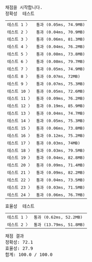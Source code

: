 <pre class="console-content"><div></div><div class="console-heading">채점을 시작합니다.</div><div class="console-message">정확성  테스트</div><table class="console-test-group" data-category="correctness"><tbody><tr data-testcase-id="7194"><td valign="top" class="td-label">테스트 1 <span>〉</span></td><td class="result passed">통과 (0.05ms, 74.9MB)</td></tr><tr data-testcase-id="7195"><td valign="top" class="td-label">테스트 2 <span>〉</span></td><td class="result passed">통과 (0.04ms, 70.9MB)</td></tr><tr data-testcase-id="7196"><td valign="top" class="td-label">테스트 3 <span>〉</span></td><td class="result passed">통과 (0.06ms, 81.3MB)</td></tr><tr data-testcase-id="7197"><td valign="top" class="td-label">테스트 4 <span>〉</span></td><td class="result passed">통과 (0.04ms, 76.2MB)</td></tr><tr data-testcase-id="7198"><td valign="top" class="td-label">테스트 5 <span>〉</span></td><td class="result passed">통과 (0.08ms, 73.8MB)</td></tr><tr data-testcase-id="7199"><td valign="top" class="td-label">테스트 6 <span>〉</span></td><td class="result passed">통과 (0.08ms, 79.7MB)</td></tr><tr data-testcase-id="7200"><td valign="top" class="td-label">테스트 7 <span>〉</span></td><td class="result passed">통과 (0.05ms, 74.9MB)</td></tr><tr data-testcase-id="7201"><td valign="top" class="td-label">테스트 8 <span>〉</span></td><td class="result passed">통과 (0.07ms, 72MB)</td></tr><tr data-testcase-id="7202"><td valign="top" class="td-label">테스트 9 <span>〉</span></td><td class="result passed">통과 (0.07ms, 75.3MB)</td></tr><tr data-testcase-id="7203"><td valign="top" class="td-label">테스트 10 <span>〉</span></td><td class="result passed">통과 (0.05ms, 72.6MB)</td></tr><tr data-testcase-id="7204"><td valign="top" class="td-label">테스트 11 <span>〉</span></td><td class="result passed">통과 (0.09ms, 76.2MB)</td></tr><tr data-testcase-id="7205"><td valign="top" class="td-label">테스트 12 <span>〉</span></td><td class="result passed">통과 (0.19ms, 85.9MB)</td></tr><tr data-testcase-id="7206"><td valign="top" class="td-label">테스트 13 <span>〉</span></td><td class="result passed">통과 (0.04ms, 74.7MB)</td></tr><tr data-testcase-id="7207"><td valign="top" class="td-label">테스트 14 <span>〉</span></td><td class="result passed">통과 (0.05ms, 75.3MB)</td></tr><tr data-testcase-id="7208"><td valign="top" class="td-label">테스트 15 <span>〉</span></td><td class="result passed">통과 (0.06ms, 73.8MB)</td></tr><tr data-testcase-id="7209"><td valign="top" class="td-label">테스트 16 <span>〉</span></td><td class="result passed">통과 (0.12ms, 75.2MB)</td></tr><tr data-testcase-id="7210"><td valign="top" class="td-label">테스트 17 <span>〉</span></td><td class="result passed">통과 (0.03ms, 74MB)</td></tr><tr data-testcase-id="7211"><td valign="top" class="td-label">테스트 18 <span>〉</span></td><td class="result passed">통과 (0.03ms, 79.5MB)</td></tr><tr data-testcase-id="7212"><td valign="top" class="td-label">테스트 19 <span>〉</span></td><td class="result passed">통과 (0.04ms, 82.8MB)</td></tr><tr data-testcase-id="7213"><td valign="top" class="td-label">테스트 20 <span>〉</span></td><td class="result passed">통과 (0.09ms, 71.4MB)</td></tr><tr data-testcase-id="7214"><td valign="top" class="td-label">테스트 21 <span>〉</span></td><td class="result passed">통과 (0.09ms, 82.2MB)</td></tr><tr data-testcase-id="219536"><td valign="top" class="td-label">테스트 22 <span>〉</span></td><td class="result passed">통과 (0.04ms, 73.5MB)</td></tr><tr data-testcase-id="219537"><td valign="top" class="td-label">테스트 23 <span>〉</span></td><td class="result passed">통과 (0.03ms, 71.5MB)</td></tr><tr data-testcase-id="219538"><td valign="top" class="td-label">테스트 24 <span>〉</span></td><td class="result passed">통과 (0.06ms, 76.7MB)</td></tr></tbody></table><div class="console-message">효율성  테스트</div><table class="console-test-group" data-category="effectiveness"><tbody><tr data-testcase-id="7220"><td valign="top" class="td-label">테스트 1 <span>〉</span></td><td class="result passed">통과 (0.62ms, 52.2MB)</td></tr><tr data-testcase-id="7221"><td valign="top" class="td-label">테스트 2 <span>〉</span></td><td class="result passed">통과 (13.79ms, 51.8MB)</td></tr></tbody></table><div class="console-heading">채점 결과</div><div class="console-message">정확성: 72.1</div><div class="console-message">효율성: 27.9</div><div class="console-message">합계: 100.0 / 100.0</div></pre>